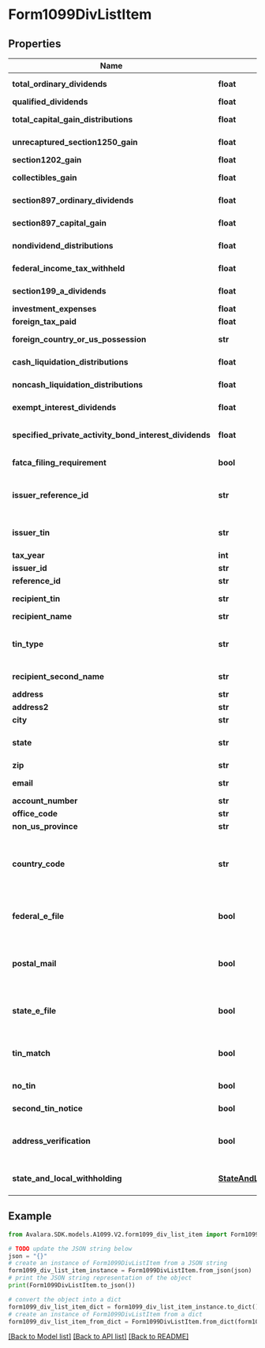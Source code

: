 # Form1099DivListItem


## Properties

Name | Type | Description | Notes
------------ | ------------- | ------------- | -------------
**total_ordinary_dividends** | **float** | Total ordinary dividends | [optional] 
**qualified_dividends** | **float** | Qualified dividends | [optional] 
**total_capital_gain_distributions** | **float** | Total capital gain distributions | [optional] 
**unrecaptured_section1250_gain** | **float** | Unrecaptured Section 1250 gain | [optional] 
**section1202_gain** | **float** | Section 1202 gain | [optional] 
**collectibles_gain** | **float** | Collectibles (28%) gain | [optional] 
**section897_ordinary_dividends** | **float** | Section 897 ordinary dividends | [optional] 
**section897_capital_gain** | **float** | Section 897 capital gain | [optional] 
**nondividend_distributions** | **float** | Nondividend distributions | [optional] 
**federal_income_tax_withheld** | **float** | Federal income tax withheld | [optional] 
**section199_a_dividends** | **float** | Section 199A dividends | [optional] 
**investment_expenses** | **float** | Investment expenses | [optional] 
**foreign_tax_paid** | **float** | Foreign tax paid | [optional] 
**foreign_country_or_us_possession** | **str** | Foreign country or U.S. possession | [optional] 
**cash_liquidation_distributions** | **float** | Cash liquidation distributions | [optional] 
**noncash_liquidation_distributions** | **float** | Noncash liquidation distributions | [optional] 
**exempt_interest_dividends** | **float** | Exempt-interest dividends | [optional] 
**specified_private_activity_bond_interest_dividends** | **float** | Specified private activity bond interest dividends | [optional] 
**fatca_filing_requirement** | **bool** | FATCA filing requirement | [optional] 
**issuer_reference_id** | **str** | Issuer Reference ID. One of &#x60;issuerReferenceId&#x60; or &#x60;issuerTin&#x60; is required. | [optional] 
**issuer_tin** | **str** | Issuer TIN. One of &#x60;issuerReferenceId&#x60; or &#x60;issuerTin&#x60; is required. | [optional] 
**tax_year** | **int** | Tax year | 
**issuer_id** | **str** | Issuer ID | [optional] 
**reference_id** | **str** | Reference ID | [optional] 
**recipient_tin** | **str** | Recipient Tax ID Number | [optional] 
**recipient_name** | **str** | Recipient name | [optional] 
**tin_type** | **str** | Type of TIN (Tax ID Number). Will be one of:  * SSN  * EIN  * ITIN  * ATIN | [optional] 
**recipient_second_name** | **str** | Recipient second name | [optional] 
**address** | **str** | Address | [optional] 
**address2** | **str** | Address line 2 | [optional] 
**city** | **str** | City | [optional] 
**state** | **str** | US state. Required if CountryCode is \&quot;US\&quot;. | [optional] 
**zip** | **str** | Zip/postal code | [optional] 
**email** | **str** | Recipient email address | [optional] 
**account_number** | **str** | Account number | [optional] 
**office_code** | **str** | Office code | [optional] 
**non_us_province** | **str** | Foreign province | [optional] 
**country_code** | **str** | Country code, as defined at https://www.irs.gov/e-file-providers/country-codes | [optional] 
**federal_e_file** | **bool** | Boolean indicating that federal e-filing should be scheduled for this form | [optional] 
**postal_mail** | **bool** | Boolean indicating that postal mailing to the recipient should be scheduled for this form | [optional] 
**state_e_file** | **bool** | Boolean indicating that state e-filing should be scheduled for this form | [optional] 
**tin_match** | **bool** | Boolean indicating that TIN Matching should be scheduled for this form | [optional] 
**no_tin** | **bool** | Indicates whether the recipient has no TIN | [optional] 
**second_tin_notice** | **bool** | Second TIN notice in three years | [optional] 
**address_verification** | **bool** | Boolean indicating that address verification should be scheduled for this form | [optional] 
**state_and_local_withholding** | [**StateAndLocalWithholdingRequest**](StateAndLocalWithholdingRequest.md) | State and local withholding information | [optional] 

## Example

```python
from Avalara.SDK.models.A1099.V2.form1099_div_list_item import Form1099DivListItem

# TODO update the JSON string below
json = "{}"
# create an instance of Form1099DivListItem from a JSON string
form1099_div_list_item_instance = Form1099DivListItem.from_json(json)
# print the JSON string representation of the object
print(Form1099DivListItem.to_json())

# convert the object into a dict
form1099_div_list_item_dict = form1099_div_list_item_instance.to_dict()
# create an instance of Form1099DivListItem from a dict
form1099_div_list_item_from_dict = Form1099DivListItem.from_dict(form1099_div_list_item_dict)
```
[[Back to Model list]](../README.md#documentation-for-models) [[Back to API list]](../README.md#documentation-for-api-endpoints) [[Back to README]](../README.md)


